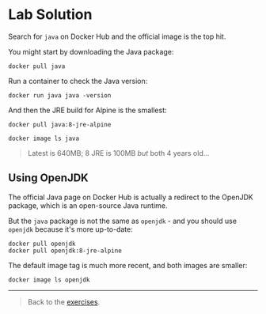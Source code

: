 # Lab Solution

Search for `java` on Docker Hub and the official image is the top hit.

You might start by downloading the Java package:

```
docker pull java
```

Run a container to check the Java version:

```
docker run java java -version
```

And then the JRE build for Alpine is the smallest:

```
docker pull java:8-jre-alpine
```

```
docker image ls java
```

> Latest is 640MB; 8 JRE is 100MB *but* both 4 years old...

## Using OpenJDK

The official Java page on Docker Hub is actually a redirect to the OpenJDK package, which is an open-source Java runtime.

But the `java` package is not the same as `openjdk` - and you should use `openjdk` because it's more up-to-date:

```
docker pull openjdk
docker pull openjdk:8-jre-alpine
```

The default image tag is much more recent, and both images are smaller:

```
docker image ls openjdk
```
___
> Back to the [exercises](README.md).